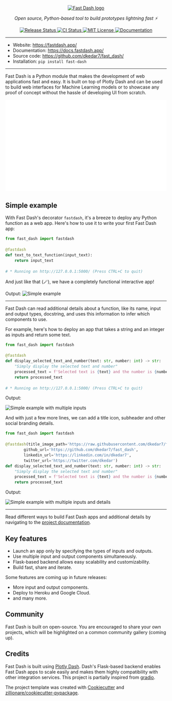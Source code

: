 <p align="center">
  <a href="https://fastdash.app/"><img src="https://raw.githubusercontent.com/dkedar7/fast_dash/main/docs/assets/logo.png" alt="Fast Dash logo"></a>
</p>
<p align="center">
    <em>Open source, Python-based tool to build prototypes lightning fast ⚡</em>
</p>

<p align="center">
<a href="https://pypi.python.org/pypi/fast_dash">
    <img src="https://img.shields.io/pypi/v/fast_dash?color=%2334D058"
        alt = "Release Status">
</a>

<a href="https://github.com/dkedar7/fast_dash/actions">
    <img src="https://github.com/dkedar7/fast_dash/actions/workflows/release.yml/badge.svg" alt="CI Status">
</a>


<a href="https://github.com/dkedar7/fast_dash/blob/main/LICENSE">
    <img src="https://img.shields.io/github/license/dkedar7/fast_dash" alt="MIT License">
</a>

<a href="https://docs.fastdash.app/">
    <img src="https://img.shields.io/badge/Docs-MkDocs-<COLOR>.svg" alt="Documentation">
</a>

</p>


---

* Website: <https://fastdash.app/>
* Documentation: <https://docs.fastdash.app/>
* Source code: <https://github.com/dkedar7/fast_dash/>
* Installation: `pip install fast-dash`

---

Fast Dash is a Python module that makes the development of web applications fast and easy. It is built on top of Plotly Dash and can be used to build web interfaces for Machine Learning models or to showcase any proof of concept without the hassle of developing UI from scratch.

<p align="center">
  <a href="https://fastdash.app/"><img src="https://raw.githubusercontent.com/dkedar7/fast_dash/main/docs/assets/gallery_4_apps.gif" alt="Fast Dash logo"></a>
</p>

## Simple example

With Fast Dash's decorator `fastdash`, it's a breeze to deploy any Python function as a web app. Here's how to use it to write your first Fast Dash app:
```python
from fast_dash import fastdash

@fastdash
def text_to_text_function(input_text):
    return input_text

# * Running on http://127.0.0.1:5000/ (Press CTRL+C to quit)
```

And just like that (🪄), we have a completely functional interactive app!

Output:
![Simple example](https://raw.githubusercontent.com/dkedar7/fast_dash/decorate/docs/assets/simple_example.gif)

---

Fast Dash can read additional details about a function, like its name, input and output types, docstring, and uses this information to infer which components to use.

For example, here's how to deploy an app that takes a string and an integer as inputs and return some text.

```python
from fast_dash import fastdash

@fastdash
def display_selected_text_and_number(text: str, number: int) -> str:
    "Simply display the selected text and number"
    processed_text = f'Selected text is {text} and the number is {number}.'
    return processed_text

# * Running on http://127.0.0.1:5000/ (Press CTRL+C to quit)
```
Output:

![Simple example with multiple inputs](https://storage.googleapis.com/fast_dash/0.1.7/simple_example_2.gif)

And with just a few more lines, we can add a title icon, subheader and other social branding details.

```python
from fast_dash import fastdash

@fastdash(title_image_path='https://raw.githubusercontent.com/dkedar7/fast_dash/main/docs/assets/favicon.jpg',
        github_url='https://github.com/dkedar7/fast_dash',
        linkedin_url='https://linkedin.com/in/dkedar7',
        twitter_url='https://twitter.com/dkedar')
def display_selected_text_and_number(text: str, number: int) -> str:
    "Simply display the selected text and number"
    processed_text = f'Selected text is {text} and the number is {number}.'
    return processed_text
```

Output:

![Simple example with multiple inputs and details](https://storage.googleapis.com/fast_dash/0.1.7/simple_example_multiple_inputs_details.png)

---
Read different ways to build Fast Dash apps and additional details by navigating to the [project documentation](https://docs.fastdash.app/).

## Key features

- Launch an app only by specifying the types of inputs and outputs.
- Use multiple input and output components simultaneously.
- Flask-based backend allows easy scalability and customizability.
- Build fast, share and iterate.

Some features are coming up in future releases:

- More input and output components.
- Deploy to Heroku and Google Cloud.
- and many more.

## Community

Fast Dash is built on open-source. You are encouraged to share your own projects, which will be highlighted on a common community gallery (coming up).

## Credits

Fast Dash is built using [Plotly Dash](https://github.com/plotly/dash). Dash's Flask-based backend enables Fast Dash apps to scale easily and makes them highly compatibility with other integration services. This project is partially inspired from [gradio](https://github.com/gradio-app/gradio).

The project template was created with [Cookiecutter](https://github.com/audreyr/cookiecutter) and [zillionare/cookiecutter-pypackage](https://github.com/zillionare/cookiecutter-pypackage).